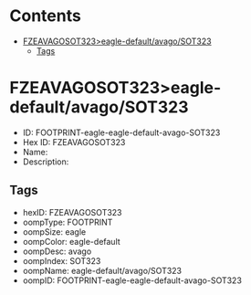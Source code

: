 



Contents
========

* [FZEAVAGOSOT323>eagle-default/avago/SOT323](#fzeavagosot323eagle-defaultavagosot323)
	* [Tags](#tags)

# FZEAVAGOSOT323>eagle-default/avago/SOT323

- ID: FOOTPRINT-eagle-eagle-default-avago-SOT323
- Hex ID: FZEAVAGOSOT323
- Name: 
- Description: 

## Tags

- hexID: FZEAVAGOSOT323
- oompType: FOOTPRINT
- oompSize: eagle
- oompColor: eagle-default
- oompDesc: avago
- oompIndex: SOT323
- oompName: eagle-default/avago/SOT323
- oompID: FOOTPRINT-eagle-eagle-default-avago-SOT323
